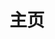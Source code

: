 ---
title: "主页"
menu:
    main:
        name: 主页
        weight: -100
        params:
            icon: home
---